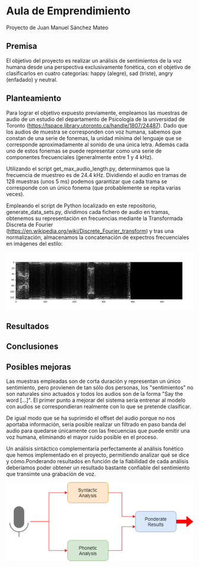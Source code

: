# Aula de Emprendimiento

Proyecto de Juan Manuel Sánchez Mateo

## Premisa

El objetivo del proyecto es realizar un análisis de sentimientos de la voz humana desde una perspectiva exclusivamente fonética, con el objetivo de clasificarlos en cuatro categorías: happy (alegre), sad (triste), angry (enfadado) y neutral.

## Planteamiento

Para lograr el objetivo expuesto previamente, empleamos las muestras de audio de un estudio del departamento de Psicología de la universidad de Toronto (https://tspace.library.utoronto.ca/handle/1807/24487). Dado que los audios de muestra se corresponden con voz humana, sabemos que constan de una serie de fonemas, la unidad mínima del lenguaje que se corresponde aproximadamente al sonido de una única letra. Además cada uno de estos fonemas se puede representar como una serie de componentes frecuenciales (generalmente entre 1 y 4 kHz).

Utilizando el script get_max_audio_length.py, determinamos que la frecuencia de muestreo es de 24.4 kHz. Dividiendo el audio en tramas de 128 muestras (unos 5 ms)  podemos garantizar que cada trama se corresponde con un único fonema (que probablemente se repita varias veces).

Empleando el script de Python localizado en este repositorio, generate_data_sets.py, dividimos cada fichero de audio en tramas, obtenemos su representación en frecuencias mediante la Transformada Discreta de Fourier (https://en.wikipedia.org/wiki/Discrete_Fourier_transform) y tras una normalización, almacenamos la concatenación de expectros frecuenciales en imágenes del estilo:

![Ejemplo de imagen resultante](audio_as_img.png)

## Resultados

## Conclusiones

## Posibles mejoras

Las muestras empleadas son de corta duración y representan un único sentimiento, pero provienen de tan sólo dos personas, los "sentimientos" no son naturales sino actuados y todos los audios son de la forma "Say the word [...]". El primer punto a mejorar del sistema sería entrenar al modelo con audios se correspondieran realmente con lo que se pretende clasificar.

De igual modo que se ha suprimido el offset del audio porque no nos aportaba información, sería posible realizar un filtrado en paso banda del audio para quedarse únicamente con las frecuencias que puede emitir una voz humana, eliminando el mayor ruido posible en el proceso.

Un análisis sintáctico complementaría perfectamente al análisis fonético que hemos implementado en el proyecto, permitiendo analizar qué se dice y cómo.Ponderando resultados en función de la fiabilidad de cada análisis deberíamos poder obtener un resultado bastante confiable del sentimiento que transimte una grabación de voz.

![Análisis fonético-sintáctico](voice_analysis.png)